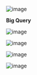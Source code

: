 ![image](https://user-images.githubusercontent.com/74223025/231111661-91a26a44-6b8d-4109-a17a-cc90b88e9b35.png) <br>

**Big Query**

![image](https://user-images.githubusercontent.com/74223025/231183991-b2e1ff64-a7cb-4b78-b215-3b116fe74947.png) <br>

![image](https://user-images.githubusercontent.com/74223025/231184361-ac2be6e7-962a-4de9-8cfa-8bb0a9c984da.png)

![image](https://user-images.githubusercontent.com/74223025/231185332-ee8d5e87-de6a-4fc8-a11e-83f4eaa3b13b.png)

![image](https://user-images.githubusercontent.com/74223025/231363453-3a03e639-b39d-475f-8300-f07bf91dec87.png)

